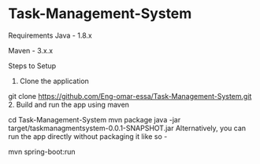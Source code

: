 # Task-Management-System


Requirements
Java - 1.8.x

Maven - 3.x.x

Steps to Setup
1. Clone the application

git clone https://github.com/Eng-omar-essa/Task-Management-System.git
2. Build and run the app using maven

cd Task-Management-System
mvn package
java -jar target/taskmanagmentsystem-0.0.1-SNAPSHOT.jar
Alternatively, you can run the app directly without packaging it like so -

mvn spring-boot:run
